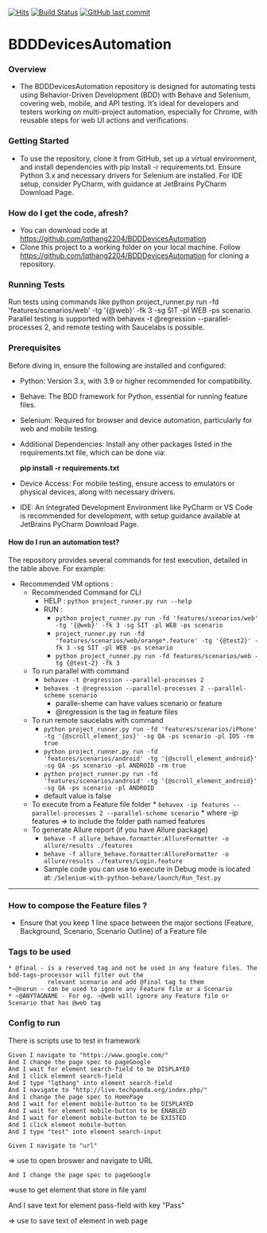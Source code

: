 [![Hits](https://hits.seeyoufarm.com/api/count/incr/badge.svg?url=https%3A%2F%2Fgithub.com%2Flqthang2204%2FSelenium-with-python-behave&count_bg=%2379C83D&title_bg=%23555555&icon=&icon_color=%23E7E7E7&title=Visitor&edge_flat=false)](https://hits.seeyoufarm.com)
[![Build Status](https://github.com/lqthang2204/BDDDevicesAutomation/actions/workflows/project-runner-windows.yml/badge.svg)](https://github.com/lqthang2204/BDDDevicesAutomation/actions)
[![GitHub last commit](https://img.shields.io/github/last-commit/lqthang2204/BDDDevicesAutomation.svg)](https://github.com/lqthang2204/BDDDevicesAutomation/commits/main)
# BDDDevicesAutomation

### Overview

* The BDDDevicesAutomation repository is designed for automating tests using Behavior-Driven Development (BDD) with Behave and Selenium, covering web, mobile, and API testing. It’s ideal for developers and testers working on multi-project automation, especially for Chrome, with reusable steps for web UI actions and verifications.

### Getting Started
* To use the repository, clone it from GitHub, set up a virtual environment, and install dependencies with pip install -r requirements.txt. Ensure Python 3.x and necessary drivers for Selenium are installed. For IDE setup, consider PyCharm, with guidance at JetBrains PyCharm Download Page.


### How do I get the code, afresh?

* You can download code at https://github.com/lqthang2204/BDDDevicesAutomation
* Clone this project to a working folder on your local machine. Follow https://github.com/lqthang2204/BDDDevicesAutomation for cloning a repository.

### Running Tests
 Run tests using commands like python project_runner.py run -fd 'features/scenarios/web' -tg '{@web}' -fk 3 -sg SIT -pl WEB -ps scenario. Parallel testing is supported with behavex -t @regression --parallel-processes 2, and remote testing with Saucelabs is possible.

### Prerequisites
Before diving in, ensure the following are installed and configured:

* Python: Version 3.x, with 3.9 or higher recommended for compatibility.
* Behave: The BDD framework for Python, essential for running feature files.
* Selenium: Required for browser and device automation, particularly for web and mobile testing.
* Additional Dependencies: Install any other packages listed in the requirements.txt file, which can be done via:

    **pip install -r requirements.txt**
* Device Access: For mobile testing, ensure access to emulators or physical devices, along with necessary drivers.
* IDE: An Integrated Development Environment like PyCharm or VS Code is recommended for development, with setup guidance available at JetBrains PyCharm Download Page.

#### How do I run an automation test?
The repository provides several commands for test execution, detailed in the table above. For example:
* Recommended VM options :
    * Recommended Command for CLI
        * HELP : ```python project_runner.py run --help```
        * RUN  :
            * ```python project_runner.py run -fd 'features/scenarios/web' -tg '{@web}' -fk 3 -sg SIT -pl WEB -ps scenario```
            * ```project_runner.py run -fd 'features/scenarios/web/orange*.feature' -tg '{@test2}' -fk 3 -sg SIT -pl WEB -ps scenario```
            * ```python project_runner.py run -fd features/scenarios/web -tg {@test-2} -fk 3```
    * To run parallel with command
        * ```behavex -t @regression --parallel-processes 2```
        * ```behavex -t @regression --parallel-processes 2 --parallel-scheme scenario```
            * paralle-sheme can have values scenario or feature
            * @regression is the tag in feature files
     * To run remote saucelabs with command
         * ```python project_runner.py run -fd 'features/scenarios/iPhone' -tg '{@scroll_element_ios}' -sg QA -ps scenario -pl IOS -rm true```
         * ```python project_runner.py run -fd 'features/scenarios/android' -tg '{@scroll_element_android}' -sg QA -ps scenario -pl ANDROID -rm true```
         *  ```python project_runner.py run -fd 'features/scenarios/android' -tg '{@scroll_element_android}' -sg QA -ps scenario -pl ANDROID```
         *  default value is false  
     * To execute from a Feature file folder
            * ```behavex -ip features --parallel-processes 2 --parallel-scheme scenario```
                * where -ip features => to include the folder path named features
    * To generate Allure report (if you have Allure package)
        * ```behave -f allure_behave.formatter:AllureFormatter -o allure/results ./features```
        * ```behave -f allure_behave.formatter:AllureFormatter -o allure/results ./features/Login.feature```
        * Sample code you can use to execute in Debug mode is located
          at: ```/Selenium-with-python-behave/launch/Run_Test.py```

----

### How to compose the Feature files ?

- Ensure that you keep 1 line space between the major sections (Feature, Background, Scenario, Scenario Outline) of a
  Feature file

### Tags to be used

    * @final - is a reserved tag and not be used in any feature files. The bdd-tags-processor will filter out the 
               relevant scenario and add @final tag to them 
    *~@norun - can be used to ignore any Feature file or a Scenario
    * ~@ANYTAGNAME - For eg. ~@web will ignore any Feature file or Scenario that has @web tag 

### Config to run

There is scripts use to test in framework

    Given I navigate to "https://www.google.com/"
    And I change the page spec to pageGoogle
    And I wait for element search-field to be DISPLAYED
    And I click element search-field
    And I type "lqthang" into element search-field
    And I navigate to "http://live.techpanda.org/index.php/"
    And I change the page spec to HomePage
    And I wait for element mobile-button to be DISPLAYED
    And I wait for element mobile-button to be ENABLED
    And I wait for element mobile-button to be EXISTED
    And I click element mobile-button
    And I type "test" into element search-input

    Given I navigate to "url"

=> use to open broswer and navigate to URL

    And I change the page spec to pageGoogle

=>use to get element that store in file yaml

And I save text for element pass-field with key "Pass"

=> use to save text of element in web page

